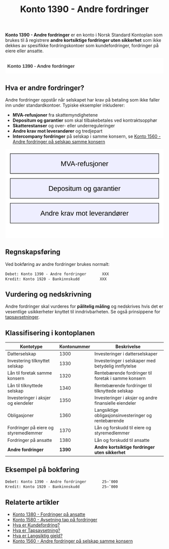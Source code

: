 ﻿---
title: "Konto 1390 - Andre fordringer"
seoTitle: "Konto 1390 | Andre fordringer | Kontoplan"
description: '**Konto 1390 - Andre fordringer** brukes til å registrere **andre kortsiktige fordringer uten sikkerhet** som ikke dekkes av andre spesifikke kontoer. Les om typiske eksempler, vurdering, nedskrivning og bokføring.'
summary: "Konto 1390 dekker andre kortsiktige fordringer. Oppsummerer eksempler, vurdering, nedskrivning og bokføring."
---

**Konto 1390 - Andre fordringer** er en konto i Norsk Standard Kontoplan som brukes til å registrere **andre kortsiktige fordringer uten sikkerhet** som ikke dekkes av spesifikke fordringskontoer som kundefordringer, fordringer på eiere eller ansatte.

![Illustrasjon av konto 1390 andre fordringer](1390-andre-fordringer-image.svg)

## Hva er andre fordringer?

Andre fordringer oppstår når selskapet har krav på betaling som ikke faller inn under standardkontoer. Typiske eksempler inkluderer:

* **MVA-refusjoner** fra skattemyndighetene
* **Depositum og garantier** som skal tilbakebetales ved kontraktsopphør
* **Skatterestanser** og over- eller underreguleringer
* **Andre krav mot leverandører** og tredjepart
* **Intercompany fordringer** på selskap i samme konsern, se [Konto 1560 - Andre fordringer på selskap samme konsern](/blogs/kontoplan/1560-andre-fordringer-pa-selskap-samme-konsern "Konto 1560 - Andre fordringer på selskap samme konsern")

![Kategorier av andre fordringer](1390-kategorier-andre-fordringer.svg)

## Regnskapsføring

Ved bokføring av andre fordringer brukes normalt:

```plaintext
Debet: Konto 1390 - Andre fordringer       XXX
Kredit: Konto 1920 - Bankinnskudd         XXX
```

## Vurdering og nedskrivning

Andre fordringer skal vurderes for **pålitelig måling** og nedskrives hvis det er vesentlige usikkerheter knyttet til inndrivbarheten. Se også prinsippene for [tapsavsetninger](/blogs/regnskap/tap-pa-fordring "Hva er Tapsavsetning? Behandling av fordringer").

## Klassifisering i kontoplanen

| Kontotype                             | Kontonummer | Beskrivelse                                      |
|---------------------------------------|-------------|--------------------------------------------------|
| Datterselskap                         | 1300        | Investeringer i datterselskaper                  |
| Investering tilknyttet selskap        | 1330        | Investeringer i selskaper med betydelig innflytelse |
| Lån til foretak samme konsern         | 1320        | Rentebærende fordringer til foretak i samme konsern |
| Lån til tilknyttede selskap           | 1340        | Rentebærende fordringer til tilknyttede selskap  |
| Investeringer i aksjer og eiendeler   | 1350        | Investeringer i aksjer og andre finansielle eiendeler |
| Obligasjoner                          | 1360        | Langsiktige obligasjonsinvesteringer og rentebærende |
| Fordringer på eiere og styremedlemmer | 1370        | Lån og forskudd til eiere og styremedlemmer      |
| Fordringer på ansatte                 | 1380        | Lån og forskudd til ansatte                      |
| **Andre fordringer**                  | **1390**    | **Andre kortsiktige fordringer uten sikkerhet** |

## Eksempel på bokføring

```plaintext
Debet: Konto 1390 - Andre fordringer       25–¯000
Kredit: Konto 1920 - Bankinnskudd          25–¯000
```

## Relaterte artikler

* [Konto 1380 - Fordringer på ansatte](/blogs/kontoplan/1380-fordringer-pa-ansatte "Konto 1380 - Fordringer på ansatte")
* [Konto 1580 - Avsetning tap på fordringer](/blogs/kontoplan/1580-avsetning-tap-pa-fordringer "Konto 1580 - Avsetning tap på fordringer")
* [Hva er Kundefordring?](/blogs/regnskap/hva-er-kundefordring "Hva er Kundefordring? Komplett Guide til Kundefordring")
* [Hva er Tapsavsetning?](/blogs/regnskap/tap-pa-fordring "Hva er Tapsavsetning? Behandling av fordringer")
* [Hva er Langsiktig gjeld?](/blogs/regnskap/langsiktig-gjeld "Langsiktig gjeld")
* [Konto 1560 - Andre fordringer på selskap samme konsern](/blogs/kontoplan/1560-andre-fordringer-pa-selskap-samme-konsern "Konto 1560 - Andre fordringer på selskap samme konsern")






